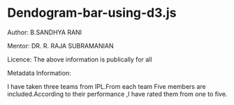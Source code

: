 # Dendogram-bar-using-d3.js

Author: B.SANDHYA RANI

Mentor: DR. R. RAJA SUBRAMANIAN

Licence: The above information is publically for all

Metadata Information:

I have taken three teams from IPL.From each team Five members are included.According to their performance ,I have rated them from one to five.
